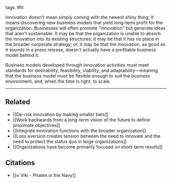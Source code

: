 tags: #lit

Innovation doesn't mean simply coming with the newest shiny thing; it means discovering new business models that yield long-term profit for the organization. Businesses will often promote "innovation" but generate ideas that aren't sustainable. It may be that the organization is unable to absorb the innovation into its existing structures; it may be that it has no place in the broader corporate strategy; or, it may be that the innovation, as good as it sounds in a press release, doesn't actually have a profitable business model behind it. 

Business models developed through innovation activities must meet standards for desirability, feasibility, viability, and adaptability—meaning that the business model must be flexible enough to suit the business environment, and, when the time is right, to scale. 

---
## Related
- [[De-risk innovation by making smaller bets]]
- [[Work backwards from a long-term vision of the future to define proximate objectives]]
- [[Integrate innovation functions with the broader organization]]
- [[Loss aversion creates tension between the need to innovate and the need to protect the status quo in large organizations]]
- [[Organizations have become primarily focused on short-term results]]

## Citations
- [[≈ Viki - Pirates in the Navy]]